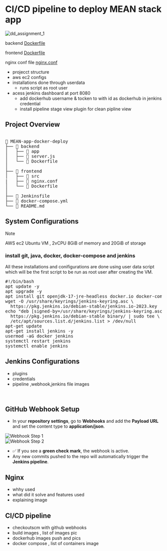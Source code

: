 # CI/CD pipeline to deploy MEAN stack app
![dd_assignment_1](https://github.com/user-attachments/assets/0a8afeb6-6ccc-4970-a8a3-0453eb5119e4)


backend [Dockerfile](backend/Dockerfile)

frontend [Dockerfile](frontend/Dockerfile)

nginx conf file [nginx.conf](frontend/nginx.conf)

- projecct structure
- aws ec2 configs
- installations done through userdata
    - runs script as root user
- acess jenkins dashboard at port 8080
    - add dockerhub username & tocken to with id as dockerhub in jenkins credential 
    - install pipeline stage view plugin for clean pipline view


## Project Overview

<pre lang="markdown"> 
📁 MEAN-app-docker-deploy 
├── 📁 backend 
│   ├── 📁 app 
│   ├── 📄 server.js 
│   └── 📄 Dockerfile
│   
├── 📁 frontend 
│   ├── 📁 src 
|   ├── 📄 nginx.conf
│   └── 📄 Dockerfile 
│   
├── 📄 Jenkinsfile
├── 📄 docker-compose.yml
└── 📄 README.md
</pre>

## System Configurations
> [!NOTE]
> AWS ec2 Ubuntu VM , 2vCPU 8GiB of memory and 20GiB of storage
### install git, java, docker, docker-compose and jenkins
All these installations and conifigurations are done using user data script which will be the first script to be run as root user after creating the VM.  
<pre>#!/bin/bash
apt update -y
apt upgrade -y
apt install git openjdk-17-jre-headless docker.io docker-compose -y
wget -O /usr/share/keyrings/jenkins-keyring.asc \
  https://pkg.jenkins.io/debian-stable/jenkins.io-2023.key
echo "deb [signed-by=/usr/share/keyrings/jenkins-keyring.asc]" \
  https://pkg.jenkins.io/debian-stable binary/ | sudo tee \
  /etc/apt/sources.list.d/jenkins.list > /dev/null
apt-get update
apt-get install jenkins -y
usermod -aG docker jenkins
systemctl restart jenkins
systemctl enable jenkins</pre>


## Jenkins Configurations
- plugins
- credentials
- pipeline ,webhook,jenkins file images

<br/>

## GitHub Webhook Setup

- In your **repository settings**, go to **Webhooks** and add the **Payload URL** and set the content type to **application/json**.

![Webhook Step 1](https://github.com/user-attachments/assets/c1125e84-4d5d-474a-abd4-dd17e596be0f)
<br/>
![Webhook Step 2](https://github.com/user-attachments/assets/d99e5ac1-430e-4e3e-8c98-3921ed273e98)


- ✅ If you see a **green check mark**, the webhook is active.
- Any new commits pushed to the repo will automatically trigger the **Jenkins pipeline**.



## Nginx
- whhy used
- what did it solve and features used
- explaining image
  
## CI/CD pipeline
- checkoutscm with github webhooks
- build images , list of images pic
- dockerhub images push and pics
- docker compose , list of containers image




